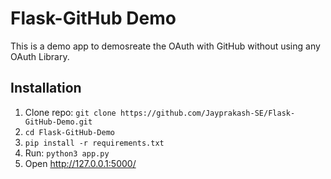 Flask-GitHub Demo
=======================

This is a demo app to demosreate the OAuth with GitHub without using any OAuth Library.

## Installation

1. Clone repo: `git clone https://github.com/Jayprakash-SE/Flask-GitHub-Demo.git`
2. `cd Flask-GitHub-Demo`
3. `pip install -r requirements.txt`
3. Run: `python3 app.py`
4. Open http://127.0.0.1:5000/